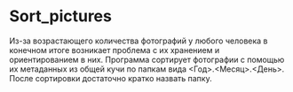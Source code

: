 # Sort_pictures
Из-за возрастающего количества фотографий у любого человека в конечном итоге возникает проблема с их хранением и ориентированием в них.
Программа сортирует фотографии с помощью их метаданных из общей кучи по папкам вида <Год>.<Месяц>.<День>.
После сортировки достаточно кратко назвать папку.
